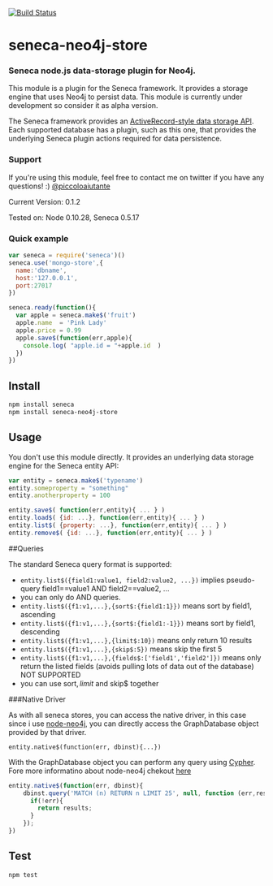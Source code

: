 [![Build Status](https://travis-ci.org/piccoloaiutante/seneca-neo4j-store.png?branch=master)](https://travis-ci.org/piccoloaiutante/seneca-neo4j-store)
# seneca-neo4j-store

### Seneca node.js data-storage plugin for Neo4j.

This module is a plugin for the Seneca framework. It provides a
storage engine that uses Neo4j to persist data. This module is currently under development so consider it as alpha version.

The Seneca framework provides an 
[ActiveRecord-style data storage API](http://senecajs.org/data-entities.html). 
Each supported database has a plugin, such as this one, that
provides the underlying Seneca plugin actions required for data
persistence.


### Support

If you're using this module, feel free to contact me on twitter if you
have any questions! :) [@piccoloaiutante](http://twitter.com/piccoloaiutante)

Current Version: 0.1.2

Tested on: Node 0.10.28, Seneca 0.5.17

### Quick example

```JavaScript
var seneca = require('seneca')()
seneca.use('mongo-store',{
  name:'dbname',
  host:'127.0.0.1',
  port:27017
})

seneca.ready(function(){
  var apple = seneca.make$('fruit')
  apple.name  = 'Pink Lady'
  apple.price = 0.99
  apple.save$(function(err,apple){
    console.log( "apple.id = "+apple.id  )
  })
})
```


## Install

```sh
npm install seneca
npm install seneca-neo4j-store
```


## Usage

You don't use this module directly. It provides an underlying data storage engine for the Seneca entity API:

```JavaScript
var entity = seneca.make$('typename')
entity.someproperty = "something"
entity.anotherproperty = 100

entity.save$( function(err,entity){ ... } )
entity.load$( {id: ...}, function(err,entity){ ... } )
entity.list$( {property: ...}, function(err,entity){ ... } )
entity.remove$( {id: ...}, function(err,entity){ ... } )
```


##Queries

The standard Seneca query format is supported:

- `entity.list$({field1:value1, field2:value2, ...})` implies pseudo-query field1==value1 AND field2==value2, ...
- you can only do AND queries. 
- `entity.list$({f1:v1,...},{sort$:{field1:1}})` means sort by field1, ascending
- `entity.list$({f1:v1,...},{sort$:{field1:-1}})` means sort by field1, descending
- `entity.list$({f1:v1,...},{limit$:10})` means only return 10 results
- `entity.list$({f1:v1,...},{skip$:5})` means skip the first 5
- `entity.list$({f1:v1,...},{fields$:['field1','field2']})` means only return the listed fields (avoids pulling lots of data out of the database) NOT SUPPORTED
- you can use sort$, limit$ and skip$ together


###Native Driver

As with all seneca stores, you can access the native driver, in this case since i use [node-neo4j](https://github.com/thingdom/node-neo4j), you can directly access the GraphDatabase object provided by that driver.

`entity.native$(function(err, dbinst){...})`

With the GraphDatabase object you can perform any query using [Cypher](http://docs.neo4j.org/chunked/stable/cypher-query-lang.html). Fore more informatino about node-neo4j chekout [here](http://coffeedoc.info/github/thingdom/node-neo4j/master/)

```javascript
entity.native$(function(err, dbinst){
	dbinst.query('MATCH (n) RETURN n LIMIT 25', null, function (err,results){
	  if(!err){
	    return results;
	  }
	});
})
```


## Test

```bash
npm test
```
